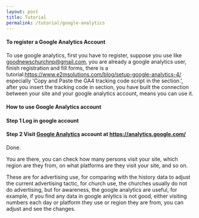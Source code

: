 ```yaml
---
layout: post
title: Tutorial
permalink: /tutorial/google-analytics
---
```


#### To register a Google Analytics Account

To use google analytics, first you have to register, suppose you use like goodnewschurchnp@gmail.com, you are already a google analytics user, finish registration and fill forms, there is a tutorial:https://www.e2msolutions.com/blog/setup-google-analytics-4/ especially 'Copy and Paste the GA4 tracking code script in the <head> section.', after you insert the tracking code in <head> section, you have built the connection between your site and your google analytics account, means you can use it.

#### How to use Google Analytics account

#### Step 1 Log in google account

#### Step 2 Visit [Google Analytics](https://analytics.google.com/) account at https://analytics.google.com/

Done.

You are there, you can check how many persons visit your site, which region are they from, on what platforms are they visit your site, and so on.

These are for advertising use, for comparing with the history data to adjust the current advertising tactic, for church use, the churches usually do not do advertising, but for awareness, the google analytics are useful, for example, if you find any data in google anlytics is not good, either visiting numbers each day or platform they use or region they are from, you can adjust and see the changes. 
